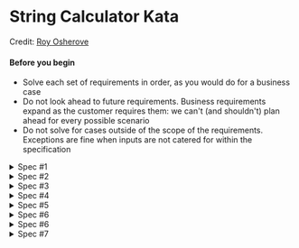 # String Calculator Kata

Credit: <a href="https://osherove.com/tdd-kata-1">Roy Osherove</a>

#### Before you begin

- Solve each set of requirements in order, as you would do for a business case
- Do not look ahead to future requirements. Business requirements expand as the customer requires them: we can't (and shouldn't) plan ahead for every possible scenario
- Do not solve for cases outside of the scope of the requirements. Exceptions are fine when inputs are not catered for within the specification

<details>
    <summary>Spec #1</summary>
    <p>
    Create a simple String calculator with a method signature:
    <pre><code>int Add(string numbers)</code></pre>
    The method can take up to two numbers, separated by commas, and will
    return their sum. For example "" or "1" or "1,2" as inputs. For an
    empty string it will return 0.
    </p>
    <p>
      <h5>Hints</h5>
      <ul>
        <li>Start with the simplest test case of an empty string and move to one and two numbers</li>
        <li>Remember to solve things as simply as possible so that you force yourself to write tests you did not think about</li>
        <li>Remember to refactor after each passing test</li>
      </ul>
    </p>
</details>
<details>
  <summary>Spec #2</summary>
  <p>
  Allow the Add method to handle an unknown amount of numbers
  </p>
</details>
<details>
  <summary>Spec #3</summary>
  <p>
    Allow the Add method to handle new lines between numbers (instead of commas).
    <ol data-rte-list="default">
      <li>
        The following input is ok: ΓÇ£1\n2,3ΓÇ¥ (will equal 6)
      </li>
      <li>
        The following input is NOT ok: ΓÇ£1,\nΓÇ¥ (not need to prove it - just clarifying). Invalid input may produce unspecified errors.
      </li>
    </ol>
  </p>
</details>
<details>
  <summary>Spec #4</summary>
  Support different delimiters

To change a delimiter, the beginning of the string will contain a separate line that looks like
this: "//[delimiter]\n[numbers]" for example "//;\n1;2" should return three where the default
delimiter is ";".

The first line is optional. all existing scenarios should still be supported

</ol>
</details>

<details>
  <summary>Spec #5</summary>
    Calling `Add` with a negative number will throw an exception:
    "negatives not allowed" - and the negative that was passed.

    If there are multiple negatives, show all of them in the exception message.

    STOP HERE if you are a beginner. Continue if you can finish the steps so far in less than 30
    minutes.

</details>
<details>
  <summary>Spec #6</summary>
    Numbers bigger than 1000 should be ignored, so adding 2 + 1001 = 2
</details>
<details>
  <summary>Spec #6</summary>
     Delimiters can be of any length with the following format: "//[delimiter]\n",
     for example: "//[***]\n1***2***" should return 6

</details>
<details>
  <summary>Spec #7</summary>
  Allow multiple delimiters like this:

  "//[delim1][delim2]\n"
  for example
  "//[*][%]\n1*2%3" should return 6

  - make sure you can also handle multiple delimiters with length longer than one char
</details>

